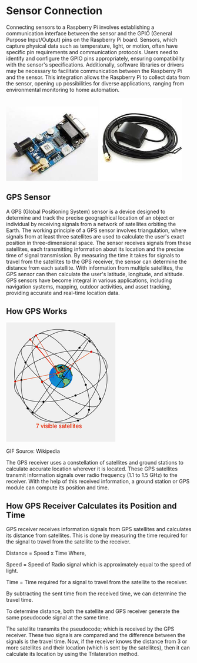 # Sensor Connection
Connecting sensors to a Raspberry Pi involves establishing a communication interface between the sensor and the GPIO (General Purpose Input/Output) pins on the Raspberry Pi board. Sensors, which capture physical data such as temperature, light, or motion, often have specific pin requirements and communication protocols. Users need to identify and configure the GPIO pins appropriately, ensuring compatibility with the sensor's specifications. Additionally, software libraries or drivers may be necessary to facilitate communication between the Raspberry Pi and the sensor. This integration allows the Raspberry Pi to collect data from the sensor, opening up possibilities for diverse applications, ranging from environmental monitoring to home automation.

![Local Image](images/recv.jpeg "gps")
![Local Image](images/receiver.jpeg "antina")

## GPS Sensor
A GPS (Global Positioning System) sensor is a device designed to determine and track the precise geographical location of an object or individual by receiving signals from a network of satellites orbiting the Earth. The working principle of a GPS sensor involves triangulation, where signals from at least three satellites are used to calculate the user's exact position in three-dimensional space. The sensor receives signals from these satellites, each transmitting information about its location and the precise time of signal transmission. By measuring the time it takes for signals to travel from the satellites to the GPS receiver, the sensor can determine the distance from each satellite. With information from multiple satellites, the GPS sensor can then calculate the user's latitude, longitude, and altitude. GPS sensors have become integral in various applications, including navigation systems, mapping, outdoor activities, and asset tracking, providing accurate and real-time location data.

## How GPS Works

![Local Image](images/GPS.gif "GIF Source: Wikipedia")

GIF Source: Wikipedia

The GPS receiver uses a constellation of satellites and ground stations to calculate accurate location wherever it is located. These GPS satellites transmit information signals over radio frequency (1.1 to 1.5 GHz) to the receiver. With the help of this received information, a ground station or GPS module can compute its position and time.

## How GPS Receiver Calculates its Position and Time
GPS receiver receives information signals from GPS satellites and calculates its distance from satellites. This is done by measuring the time required for the signal to travel from the satellite to the receiver.

Distance = Speed x Time
Where,

Speed = Speed of Radio signal which is approximately equal to the speed of light. 

Time = Time required for a signal to travel from the satellite to the receiver.

By subtracting the sent time from the received time, we can determine the travel time.

To determine distance, both the satellite and GPS receiver generate the same pseudocode signal at the same time.

The satellite transmits the pseudocode; which is received by the GPS receiver.
These two signals are compared and the difference between the signals is the travel time.
Now, if the receiver knows the distance from 3 or more satellites and their location (which is sent by the satellites), then it can calculate its location by using the Trilateration method.
